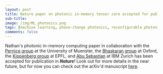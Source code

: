 ```yaml
---
layout: post
title: Nature paper on photonic in-memory tensor core accepted for publication
sub-title: 
image: /img/ML_photonics.png
tags: [machine learning, phase-change photonics, reconfigurable photonics]
comments: false
---
```


Nathan's photonic in-memory computing paper in collaboration with the [Pernice group](https://www.uni-muenster.de/Physik.PI/Pernice/) at the University of Muenster, the [Bhaskaran group](https://nanoeng.materials.ox.ac.uk/) at Oxford, the [Kippenberg group](https://www.epfl.ch/labs/k-lab/) at EPFL, and [Abu Sebastian](http://researcher.ibm.com/person/zurich-ASE) at IBM Zurich has been accepted for publication in ***Nature***! Look out for more details in the near future, but for now you can check out the arXiv'd manuscript [here](https://arxiv.org/abs/2002.00281).